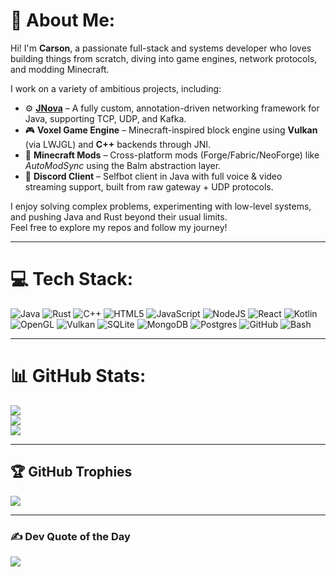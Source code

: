 # 💫 About Me:
Hi! I'm **Carson**, a passionate full-stack and systems developer who loves building things from scratch, diving into game engines, network protocols, and modding Minecraft.

I work on a variety of ambitious projects, including:

- ⚙️ **[JNova](https://github.com/ImagineForgee)** – A fully custom, annotation-driven networking framework for Java, supporting TCP, UDP, and Kafka.
- 🎮 **Voxel Game Engine** – Minecraft-inspired block engine using **Vulkan** (via LWJGL) and **C++** backends through JNI.
- 🧱 **Minecraft Mods** – Cross-platform mods (Forge/Fabric/NeoForge) like *AutoModSync* using the Balm abstraction layer.
- 📡 **Discord Client** – Selfbot client in Java with full voice & video streaming support, built from raw gateway + UDP protocols.

I enjoy solving complex problems, experimenting with low-level systems, and pushing Java and Rust beyond their usual limits.  
Feel free to explore my repos and follow my journey!

---

# 💻 Tech Stack:
![Java](https://img.shields.io/badge/java-%23ED8B00.svg?style=flat&logo=openjdk&logoColor=white) ![Rust](https://img.shields.io/badge/rust-%23000000.svg?style=flat&logo=rust&logoColor=white) ![C++](https://img.shields.io/badge/c++-%2300599C.svg?style=flat&logo=c%2B%2B&logoColor=white) ![HTML5](https://img.shields.io/badge/html5-%23E34F26.svg?style=flat&logo=html5&logoColor=white) ![JavaScript](https://img.shields.io/badge/javascript-%23323330.svg?style=flat&logo=javascript&logoColor=%23F7DF1E) ![NodeJS](https://img.shields.io/badge/node.js-6DA55F?style=flat&logo=node.js&logoColor=white) ![React](https://img.shields.io/badge/react-%2320232a.svg?style=flat&logo=react&logoColor=%2361DAFB) ![Kotlin](https://img.shields.io/badge/kotlin-%237F52FF.svg?style=flat&logo=kotlin&logoColor=white) ![OpenGL](https://img.shields.io/badge/OpenGL-%23FFFFFF.svg?style=flat&logo=opengl) ![Vulkan](https://img.shields.io/badge/Vulkan-AC162C?style=flat&logo=vulkan&logoColor=white) ![SQLite](https://img.shields.io/badge/sqlite-%2307405e.svg?style=flat&logo=sqlite&logoColor=white) ![MongoDB](https://img.shields.io/badge/MongoDB-%234ea94b.svg?style=flat&logo=mongodb&logoColor=white) ![Postgres](https://img.shields.io/badge/postgres-%23316192.svg?style=flat&logo=postgresql&logoColor=white) ![GitHub](https://img.shields.io/badge/github-%23121011.svg?style=flat&logo=github&logoColor=white) ![Bash](https://img.shields.io/badge/bash-%23121011.svg?style=flat&logo=gnu-bash&logoColor=white)

---

# 📊 GitHub Stats:
![](https://github-readme-stats.vercel.app/api?username=ImagineForgee&theme=dark&hide_border=true&include_all_commits=true&count_private=true)<br/>
![](https://nirzak-streak-stats.vercel.app/?user=ImagineForgee&theme=dark&hide_border=true)<br/>
![](https://github-readme-stats.vercel.app/api/top-langs/?username=ImagineForgee&theme=dark&hide_border=true&layout=compact)

---

## 🏆 GitHub Trophies
![](https://github-profile-trophy.vercel.app/?username=ImagineForgee&theme=transparent&no-frame=true&no-bg=false&margin-w=4)

---

### ✍️ Dev Quote of the Day
![](https://quotes-github-readme.vercel.app/api?type=horizontal&theme=radical)
